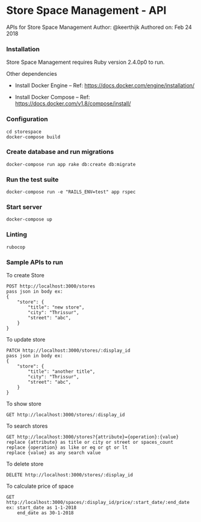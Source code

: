 # Store Space Management - API


APIs for Store Space Management
Author: @keerthijk
Authored on: Feb 24 2018

### Installation

Store Space Management requires Ruby version 2.4.0p0 to run.

Other dependencies
- Install Docker Engine – Ref: https://docs.docker.com/engine/installation/

- Install Docker Compose – Ref: https://docs.docker.com/v1.8/compose/install/


### Configuration

```
cd storespace
docker-compose build
```

### Create database and run migrations

```
docker-compose run app rake db:create db:migrate
```

### Run the test suite
```
docker-compose run -e "RAILS_ENV=test" app rspec
```

### Start server
```
docker-compose up
```

### Linting
```
rubocop
```

### Sample APIs to run
To create Store
```
POST http://localhost:3000/stores
pass json in body ex:
{
	"store": {
		"title": "new store",
		"city": "Thrissur",
		"street": "abc",
	}
}
```
To update store
```
PATCH http://localhost:3000/stores/:display_id
pass json in body ex:
{
	"store": {
		"title": "another title",
		"city": "Thrissur",
		"street": "abc",
	}
}
```
To show store
```
GET http://localhost:3000/stores/:display_id
```
To search stores
```
GET http://localhost:3000/stores?{attribute}={operation}:{value}
replace {attribute} as title or city or street or spaces_count
replace {operation} as like or eq or gt or lt
replace {value} as any search value
```

To delete store
```
DELETE http://localhost:3000/stores/:display_id
```

To calculate price of space
```
GET http://localhost:3000/spaces/:display_id/price/:start_date/:end_date
ex: start_date as 1-1-2018
    end_date as 30-1-2018
```

